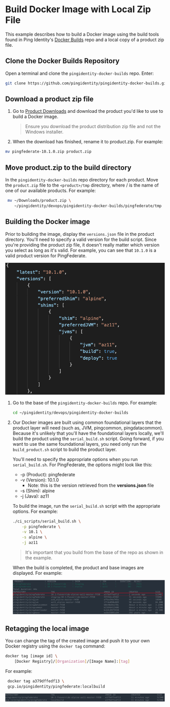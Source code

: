 # Build Docker Image with Local Zip File

This example describes how to build a Docker image using the build tools found in Ping Identity's [Docker Builds](https://github.com/pingidentity/pingidentity-docker-builds) repo and a local copy of a product zip file.

## Clone the Docker Builds Repository

Open a terminal and clone the `pingidentity-docker-builds` repo. Enter:

```sh
git clone https://github.com/pingidentity/pingidentity-docker-builds.git
```

## Download a product zip file

1. Go to [Product Downloads](https://www.pingidentity.com/en/resources/downloads.html) and download the product you'd like to use to build a Docker image.

   > Ensure you download the product distribution zip file and not the Windows installer.

2. When the download has finished, rename it to product.zip. For example:

```sh
mv pingfederate-10.1.0.zip product.zip
```

## Move product.zip to the build directory

In the `pingidentity-docker-builds` repo directory for each product. Move the `product.zip` file to the `<product>/tmp` directory, where /<product> is the name of one of our available products. For example:

```sh
 mv ~/Downloads/product.zip \
    ~/pingidentity/devops/pingidentity-docker-builds/pingfederate/tmp
 ```

## Building the Docker image

Prior to building the image, display the `versions.json` file in the product directory. You'll need to specify a valid version for the build script. Since you're providing the product zip file, it doesn't really matter which version you select as long as it's valid. For example, you can see that `10.1.0` is a valid product version for PingFederate.

![product build versions](images/build-versions.png)

1. Go to the base of the `pingidentity-docker-builds` repo. For example:

   ```sh
   cd ~/pingidentity/devops/pingidentity-docker-builds
   ```

2. Our Docker images are built using common foundational layers that the product layer will need (such as, JVM, pingcommon, pingdatacommon). Because it's unlikely that you'll have the foundational layers locally, we'll build the product using the `serial_build.sh` script. Going forward, if you want to use the same foundational layers, you need only run the `build_product.sh` script to build the product layer.

   You'll need to specify the appropriate options when you run `serial_build.sh`. For PingFederate, the options might look like this:

   * -p (Product): pingfederate
   * -v (Version): 10.1.0
     * Note: this is the version retrieved from the **versions.json** file
   * -s (Shim): alpine
   * -j (Java): az11

   To build the image, run the `serial_build.sh` script with the appropriate options. For example:

   ```sh
   ./ci_scripts/serial_build.sh \
       -p pingfederate \
       -v 10.1 \
       -s alpine \
       -j az11
   ```

   > It's important that you build from the base of the repo as shown in the example.

   When the build is completed, the product and base images are displayed. For example:

   ![Local Build Image List](images/localbuild_imagelist.png)

## Retagging the local image

You can change the tag of the created image and push it to your own Docker registry using the `docker tag` command:

```sh
docker tag [image id] \
    [Docker Registry]/[Organization]/[Image Name]:[tag]
```

For example:

```sh
 docker tag a379dffedf13 \
 gcp.io/pingidentity/pingfederate:localbuild
```

![Local Build Image List](images/localbuild_tag.png)
